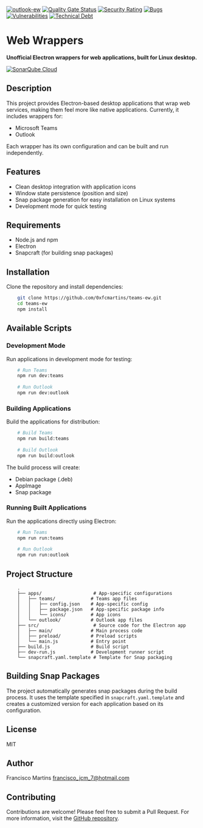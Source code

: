 [![outlook-ew](https://snapcraft.io/outlook-ew/badge.svg)](https://snapcraft.io/outlook-ew)
[![Quality Gate Status](https://sonarcloud.io/api/project_badges/measure?project=0xfcmartins_ms-wrappers&metric=alert_status)](https://sonarcloud.io/summary/new_code?id=0xfcmartins_ms-wrappers)
[![Security Rating](https://sonarcloud.io/api/project_badges/measure?project=0xfcmartins_ms-wrappers&metric=security_rating)](https://sonarcloud.io/summary/new_code?id=0xfcmartins_ms-wrappers)
[![Bugs](https://sonarcloud.io/api/project_badges/measure?project=0xfcmartins_ms-wrappers&metric=bugs)](https://sonarcloud.io/summary/new_code?id=0xfcmartins_ms-wrappers)
[![Vulnerabilities](https://sonarcloud.io/api/project_badges/measure?project=0xfcmartins_ms-wrappers&metric=vulnerabilities)](https://sonarcloud.io/summary/new_code?id=0xfcmartins_ms-wrappers)
[![Technical Debt](https://sonarcloud.io/api/project_badges/measure?project=0xfcmartins_ms-wrappers&metric=sqale_index)](https://sonarcloud.io/summary/new_code?id=0xfcmartins_ms-wrappers)

# Web Wrappers
**Unofficial Electron wrappers for web applications, built for Linux desktop.**

[![SonarQube Cloud](https://sonarcloud.io/images/project_badges/sonarcloud-dark.svg)](https://sonarcloud.io/summary/new_code?id=0xfcmartins_ms-wrappers)

## Description
This project provides Electron-based desktop applications that wrap web services, making them feel more like native applications. Currently, it includes wrappers for:
- Microsoft Teams
- Outlook

Each wrapper has its own configuration and can be built and run independently.
## Features
- Clean desktop integration with application icons
- Window state persistence (position and size)
- Snap package generation for easy installation on Linux systems
- Development mode for quick testing

## Requirements
- Node.js and npm
- Electron
- Snapcraft (for building snap packages)

## Installation
Clone the repository and install dependencies:
``` bash
    git clone https://github.com/0xfcmartins/teams-ew.git
    cd teams-ew
    npm install
```
## Available Scripts
### Development Mode
Run applications in development mode for testing:
``` bash
    # Run Teams
    npm run dev:teams
    
    # Run Outlook
    npm run dev:outlook
```
### Building Applications
Build the applications for distribution:
``` bash
    # Build Teams
    npm run build:teams
    
    # Build Outlook
    npm run build:outlook
```
The build process will create:
- Debian package (.deb)
- AppImage
- Snap package

### Running Built Applications
Run the applications directly using Electron:
``` bash
    # Run Teams
    npm run run:teams
    
    # Run Outlook
    npm run run:outlook
```
## Project Structure
``` 
    .
    ├── apps/                   # App-specific configurations
    │   ├── teams/             # Teams app files
    │   │   ├── config.json    # App-specific config
    │   │   ├── package.json   # App-specific package info
    │   │   └── icons/         # App icons
    │   └── outlook/           # Outlook app files
    ├── src/                    # Source code for the Electron app
    │   ├── main/              # Main process code
    │   ├── preload/           # Preload scripts
    │   └── main.js            # Entry point
    ├── build.js               # Build script
    ├── dev-run.js             # Development runner script
    └── snapcraft.yaml.template # Template for Snap packaging
```
## Building Snap Packages
The project automatically generates snap packages during the build process. It uses the template specified in `snapcraft.yaml.template` and creates a customized version for each application based on its configuration.
## License
MIT
## Author
Francisco Martins <francisco_jcm_7@hotmail.com>
## Contributing
Contributions are welcome! Please feel free to submit a Pull Request.
For more information, visit the [GitHub repository](https://github.com/0xfcmartins/teams-ew).

